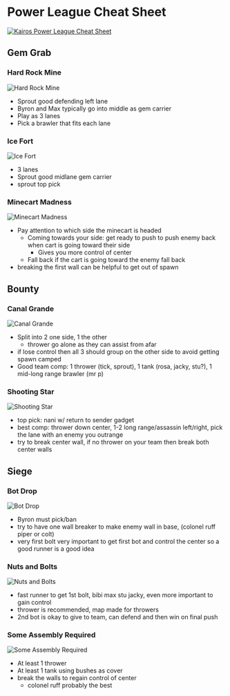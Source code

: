 # Power League Cheat Sheet

[![Kairos Power League Cheat Sheet](assets/8e_E3Ys0uq8_thumbnail.jpg)](assets/8e_E3Ys0uq8.webm 'Kairos Power League Cheat Sheet')

## Gem Grab

### Hard Rock Mine

![Hard Rock Mine](assets/hard_rock_mine.png)

- Sprout good defending left lane
- Byron and Max typically go into middle as gem carrier
- Play as 3 lanes
- Pick a brawler that fits each lane

### Ice Fort

![Ice Fort](assets/ice_fort.png)

- 3 lanes
- Sprout good midlane gem carrier
- sprout top pick

### Minecart Madness

![Minecart Madness](assets/minecart_madness.png)

- Pay attention to which side the minecart is headed
  - Coming towards your side: get ready to push to push enemy back when cart is going toward their side
    - Gives you more control of center
  - Fall back if the cart is going toward the enemy fall back
- breaking the first wall can be helpful to get out of spawn

## Bounty

### Canal Grande

![Canal Grande](assets/canal_grande.png)

- Split into 2 one side, 1 the other
  - thrower go alone as they can assist from afar
- if lose control then all 3 should group on the other side to avoid getting spawn camped
- Good team comp: 1 thrower (tick, sprout), 1 tank (rosa, jacky, stu?), 1 mid-long range brawler (mr p)

### Shooting Star

![Shooting Star](assets/shooting_star.png)

- top pick: nani w/ return to sender gadget
- best comp: thrower down center, 1-2 long range/assassin left/right, pick the lane with an enemy you outrange
- try to break center wall, if no thrower on your team then break both center walls

## Siege

### Bot Drop

![Bot Drop](assets/bot_drop.png)

- Byron must pick/ban
- try to have one wall breaker to make enemy wall in base, (colonel ruff piper or colt)
- very first bolt very important to get first bot and control the center so a good runner is a good idea

### Nuts and Bolts

![Nuts and Bolts](assets/nuts_and_bolts.png)

- fast runner to get 1st bolt, bibi max stu jacky, even more important to gain control
- thrower is recommended, map made for throwers
- 2nd bot is okay to give to team, can defend and then win on final push

### Some Assembly Required

![Some Assembly Required](assets/some_assembly_required.png)

- At least 1 thrower
- At least 1 tank using bushes as cover
- break the walls to regain control of center
  - colonel ruff probably the best
